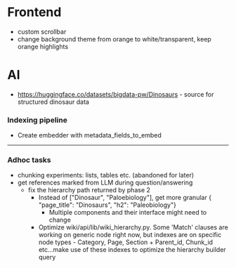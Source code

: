# Frontend
- custom scrollbar 
- change background theme from orange to white/transparent, keep orange highlights


# AI
- https://huggingface.co/datasets/bigdata-pw/Dinosaurs - source for structured dinosaur data

### Indexing pipeline
- Create embedder with metadata_fields_to_embed


---------------------------------------

### Adhoc tasks
- chunking experiments: lists, tables etc. (abandoned for later)
- get references marked from LLM during question/answering
    - fix the hierarchy path returned by phase 2
        - Instead of ["Dinosaur", "Paloebiology"], get more granular { "page_title": "Dinosaurs", "h2": "Paleobiology"}
            - Multiple components and their interface might need to change
        - Optimize wiki/api/lib/wiki_hierarchy.py. Some 'Match' clauses are working on generic node right now, but indexes are on specific node types - Category, Page, Section + Parent_id, Chunk_id etc...make use of these indexes to optimize the hierarchy builder query
 